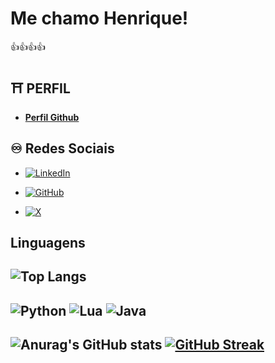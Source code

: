 
# Me chamo Henrique!
👍👍👍👍
## ⛩️ __PERFIL__


- __[Perfil Github]([https://github.com/HenriqueFilinto/shinjoia](https://github.com/HenriqueFilinto))__

## ♾️ __Redes Sociais__

- [![LinkedIn](https://img.shields.io/badge/LinkedIn-0077B5?style=for-the-badge&logo=linkedin&logoColor=white)](https://www.linkedin.com/in/henrique-filinto-60033b282/)

- [![GitHub](https://img.shields.io/badge/GitHub-100000?style=for-the-badge&logo=github&logoColor=white)](https://github.com/HenriqueFilinto)

- [![X](https://img.shields.io/badge/X-000?style=for-the-badge&logo=x)](https://twitter.com/Shinjoiak)

## __Linguagens__
 ![Top Langs](https://github-readme-stats-git-masterrstaa-rickstaa.vercel.app/api/top-langs/?username=HenriqueFilinto&layout=compact&bg_color=000&border_color=000&title_color=E94D5F&text_color=600)
-------------------------------------------------------------------------------------------------------------------------------------------------------------------------------------------------------
![Python](https://img.shields.io/badge/python-3670A0?style=for-the-badge&logo=python&logoColor=ffdd54)  ![Lua](https://img.shields.io/badge/Lua-2C2D72?style=for-the-badge&logo=lua&logoColor=white) ![Java](https://img.shields.io/badge/java-%23ED8B00.svg?style=for-the-badge&logo=openjdk&logoColor=white)
----------------------------------------------------------------------------------------------------------------------------
![Anurag's GitHub stats](https://github-readme-stats.vercel.app/api?username=HenriqueFilinto&theme=shadow_red&show_icons=true&bg_color=000)  [![GitHub Streak](https://streak-stats.demolab.com?user=HenriqueFilinto&theme=shadow-red&background=48%2C000000%2C000000)](https://git.io/streak-stats)
---------------------------------------------------------------------------

